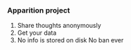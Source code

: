### Apparition project 
1. Share thoughts anonymously
2. Get your data
3. No info is stored on disk <span class="glyphicon glyphicon-arrow-right"></span> No ban ever

